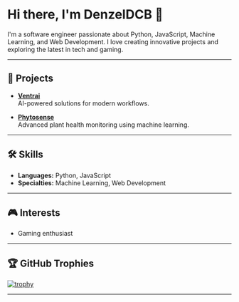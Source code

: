 # Hi there, I'm DenzelDCB 👋

I'm a software engineer passionate about Python, JavaScript, Machine Learning, and Web Development. I love creating innovative projects and exploring the latest in tech and gaming.

---

## 🚀 Projects

- **[Ventrai](https://ventrai.pages.dev)**  
  AI-powered solutions for modern workflows.

- **[Phytosense](https://phytosense.pages.dev)**  
  Advanced plant health monitoring using machine learning.

---

## 🛠️ Skills

- **Languages:** Python, JavaScript
- **Specialties:** Machine Learning, Web Development

---

## 🎮 Interests

- Gaming enthusiast

---

## 🏆 GitHub Trophies

[![trophy](https://github-profile-trophy.vercel.app/?username=denzeldcb)](https://github.com/denzeldcb)

---
